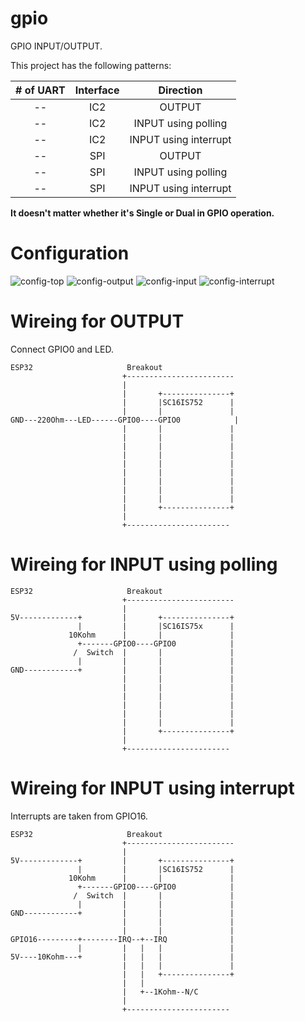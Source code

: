 # gpio
GPIO INPUT/OUTPUT.   

This project has the following patterns:

|# of UART|Interface|Direction|
|:-:|:-:|:-:|
|--|IC2|OUTPUT|
|--|IC2|INPUT using polling|
|--|IC2|INPUT using interrupt|
|--|SPI|OUTPUT|
|--|SPI|INPUT using polling|
|--|SPI|INPUT using interrupt|

__It doesn't matter whether it's Single or Dual in GPIO operation.__   


# Configuration   
![config-top](https://user-images.githubusercontent.com/6020549/148174483-94403f5c-b28e-4421-9a76-4888c5138169.jpg)
![config-output](https://user-images.githubusercontent.com/6020549/148174490-dcb135e5-3bbf-48de-9c6a-72ea9fd93f65.jpg)
![config-input](https://user-images.githubusercontent.com/6020549/148174498-32f320d1-1c06-4f86-a0a5-fc94489fb84b.jpg)
![config-interrupt](https://user-images.githubusercontent.com/6020549/148174507-0e8af349-244a-4f3f-a0f2-bdd277d17206.jpg)

# Wireing for OUTPUT  
Connect GPIO0 and LED.   
```
ESP32                     Breakout
                         +------------------------
                         |
                         |       +---------------+
                         |       |SC16IS752      |
                         |       |               |
GND---220Ohm---LED------GPIO0----GPIO0            |
                         |       |               |
                         |       |               |
                         |       |               |
                         |       |               |
                         |       |               |
                         |       |               |
                         |       |               |
                         |       |               |
                         |       |               |
                         |       +---------------+
                         |
                         +-----------------------
```

# Wireing for INPUT using polling   
```
ESP32                     Breakout
                         +------------------------
                         |
5V-------------+         |       +---------------+
               |         |       |SC16IS75x      |
             10Kohm      |       |               |
               +-------GPIO0----GPIO0            |
              /  Switch  |       |               |
               |         |       |               |
GND------------+         |       |               |
                         |       |               |
                         |       |               |
                         |       |               |
                         |       |               |
                         |       |               |
                         |       |               |
                         |       +---------------+
                         |
                         +-----------------------
```

# Wireing for INPUT using interrupt   
Interrupts are taken from GPIO16.   
```
ESP32                     Breakout
                         +------------------------
                         |
5V-------------+         |       +---------------+
               |         |       |SC16IS752      |
             10Kohm      |       |               |
               +-------GPIO0----GPIO0            |
              /  Switch  |       |               |
               |         |       |               |
GND------------+         |       |               |
                         |       |               |
                         |       |               |
GPIO16---------+--------IRQ--+--IRQ              |
               |         |   |   |               |
5V----10Kohm---+         |   |   |               |
                         |   |   |               |
                         |   |   +---------------+
                         |   |
                         |   +--1Kohm--N/C
                         |
                         +-----------------------
```
